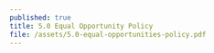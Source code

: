 ```yaml
---
published: true
title: 5.0 Equal Opportunity Policy
file: /assets/5.0-equal-opportunities-policy.pdf
---
```


